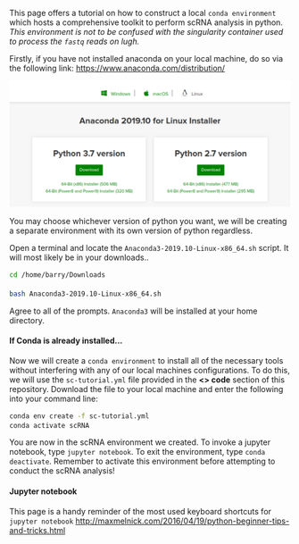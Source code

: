 This page offers a tutorial on how to construct a local ```conda environment``` which hosts a comprehensive toolkit to perform scRNA analysis in python. _This environment is not to be confused with the singularity container used to process the `fastq` reads on lugh._

Firstly, if you have not installed anaconda on your local machine, do so via the following link: https://www.anaconda.com/distribution/

![](https://github.com/BarryDigby/scRNA-Seq/blob/master/images/Screenshot%20from%202020-01-22%2016-48-45.png)

You may choose whichever version of python you want, we will be creating a separate environment with its own version of python regardless. 

Open a terminal and locate the ```Anaconda3-2019.10-Linux-x86_64.sh``` script. It will most likely be in your downloads.. 

``` bash
cd /home/barry/Downloads

bash Anaconda3-2019.10-Linux-x86_64.sh
```

Agree to all of the prompts. ```Anaconda3``` will be installed at your home directory. 


#### If Conda is already installed... 
Now we will create a ```conda environment``` to install all of the necessary tools without interfering with any of our local machines configurations. To do this, we will use the ```sc-tutorial.yml``` file provided in the **<> code** section of this repository. Download the file to your local machine and enter the following into your command line:
``` bash
conda env create -f sc-tutorial.yml
conda activate scRNA
```
You are now in the scRNA environment we created. To invoke a jupyter notebook, type `jupyter notebook`. To exit the environment, type ```conda deactivate```. Remember to activate this environment before attempting to conduct the scRNA analysis!

#### Jupyter notebook
This page is a handy reminder of the most used keyboard shortcuts for ```jupyter notebook``` http://maxmelnick.com/2016/04/19/python-beginner-tips-and-tricks.html
